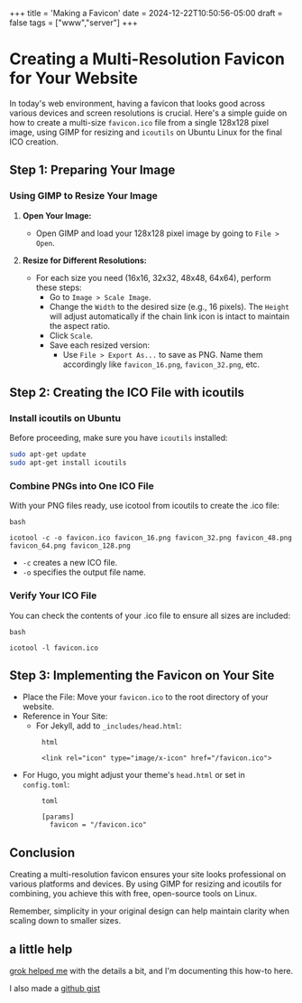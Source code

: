 +++
title = 'Making a Favicon'
date = 2024-12-22T10:50:56-05:00
draft = false
tags = ["www","server"]
+++

# Creating a Multi-Resolution Favicon for Your Website

In today's web environment, having a favicon that looks good across various devices and screen resolutions is crucial. 
Here's a simple guide on how to create a multi-size `favicon.ico` file from a single 128x128 pixel image, using GIMP for resizing and `icoutils` on Ubuntu Linux for the final ICO creation.

## Step 1: Preparing Your Image

### Using GIMP to Resize Your Image

1. **Open Your Image:**
   - Open GIMP and load your 128x128 pixel image by going to `File > Open`.

2. **Resize for Different Resolutions:**
   - For each size you need (16x16, 32x32, 48x48, 64x64), perform these steps:
     - Go to `Image > Scale Image`.
     - Change the `Width` to the desired size (e.g., 16 pixels). The `Height` will adjust automatically if the chain link icon is intact to maintain the aspect ratio.
     - Click `Scale`.
     - Save each resized version:
       - Use `File > Export As...` to save as PNG. Name them accordingly like `favicon_16.png`, `favicon_32.png`, etc.

## Step 2: Creating the ICO File with icoutils

### Install icoutils on Ubuntu

Before proceeding, make sure you have `icoutils` installed:
```bash
sudo apt-get update
sudo apt-get install icoutils
```


### Combine PNGs into One ICO File
With your PNG files ready, use icotool from icoutils to create the .ico file:

```
bash

icotool -c -o favicon.ico favicon_16.png favicon_32.png favicon_48.png favicon_64.png favicon_128.png
```

- `-c` creates a new ICO file.
- `-o` specifies the output file name.


### Verify Your ICO File
You can check the contents of your .ico file to ensure all sizes are included:

```
bash

icotool -l favicon.ico
```

## Step 3: Implementing the Favicon on Your Site

- Place the File: Move your `favicon.ico` to the root directory of your website.
- Reference in Your Site:
  - For Jekyll, add to `_includes/head.html`:
```  
        html

        <link rel="icon" type="image/x-icon" href="/favicon.ico">
```

  - For Hugo, you might adjust your theme's `head.html` or set in `config.toml`:
```  
        toml

        [params]
          favicon = "/favicon.ico"
```

## Conclusion
Creating a multi-resolution favicon ensures your site looks professional on various platforms and devices. 
By using GIMP for resizing and icoutils for combining, you achieve this with free, open-source tools on Linux. 

Remember, simplicity in your original design can help maintain clarity when scaling down to smaller sizes.

## a little help
[grok helped me](https://x.com/i/grok/share/4e7Yz0PUK7vmvsbguVnas6lhA) with the details a bit, and I'm documenting this how-to here.

I also made a [github gist](https://gist.github.com/jfrobbins/7a579fe888b08612f892db759db2ed13)
